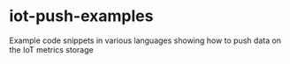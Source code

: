 # iot-push-examples
Example code snippets in various languages showing how to push data on the IoT metrics storage
